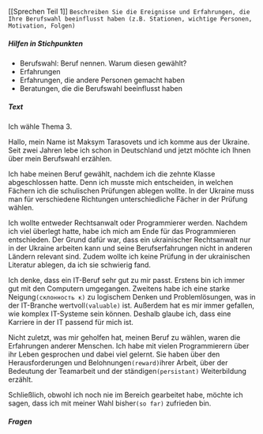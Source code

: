 [[Sprechen Teil 1]]
`Beschreiben Sie die Ereignisse und Erfahrungen, die Ihre Berufswahl beeinflusst haben (z.B. Stationen, wichtige Personen, Motivation, Folgen)`
##### Hilfen in Stichpunkten
- Berufswahl: Beruf nennen. Warum diesen gewählt?
- Erfahrungen
- Erfahrungen, die andere Personen gemacht haben
- Beratungen, die die Berufswahl beeinflusst haben
##### Text
Ich wähle Thema 3.

Hallo, mein Name ist Maksym Tarasovets und ich komme aus der Ukraine. Seit zwei Jahren lebe ich schon in Deutschland und jetzt möchte ich Ihnen über mein Berufswahl erzählen.

Ich habe meinen Beruf gewählt, nachdem ich die zehnte Klasse abgeschlossen hatte. Denn ich musste mich entscheiden, in welchen Fächern ich die schulischen Prüfungen ablegen wollte. In der Ukraine muss man für verschiedene Richtungen unterschiedliche Fächer in der Prüfung wählen.

Ich wollte entweder Rechtsanwalt oder Programmierer werden. Nachdem ich viel überlegt hatte, habe ich mich am Ende für das Programmieren entschieden. Der Grund dafür war, dass ein ukrainischer Rechtsanwalt nur in der Ukraine arbeiten kann und seine Berufserfahrungen nicht in anderen Ländern relevant sind. Zudem wollte ich keine Prüfung in der ukrainischen Literatur ablegen, da ich sie schwierig fand.

Ich denke, dass ein IT-Beruf sehr gut zu mir passt. Erstens bin ich immer gut mit den Computern umgegangen. Zweitens habe ich eine starke Neigung`(склонность к)` zu logischem Denken und Problemlösungen, was in der IT-Branche wertvoll`(valuable)` ist. Außerdem hat es mir immer gefallen, wie komplex IT-Systeme sein können. Deshalb glaube ich, dass eine Karriere in der IT passend für mich ist.

Nicht zuletzt, was mir geholfen hat, meinen Beruf zu wählen, waren die Erfahrungen anderer Menschen. Ich habe mit vielen Programmierern über ihr Leben gesprochen und dabei viel gelernt. Sie haben über den Herausforderungen und Belohnungen`(reward)`ihrer Arbeit, über der Bedeutung der Teamarbeit und der ständigen`(persistant)` Weiterbildung erzählt.

Schließlich, obwohl ich noch nie im Bereich gearbeitet habe, möchte ich sagen, dass ich mit meiner Wahl bisher`(so far)` zufrieden bin.
##### Fragen